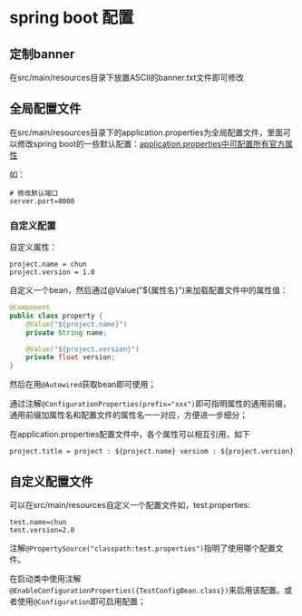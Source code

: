 # spring boot 配置

## 定制banner

在src/main/resources目录下放置ASCII的banner.txt文件即可修改

## 全局配置文件

在src/main/resources目录下的application.properties为全局配置文件，里面可以修改spring boot的一些默认配置：[application.properties中可配置所有官方属性](https://docs.spring.io/spring-boot/docs/current/reference/html/common-application-properties.html)

如：

```properties
# 修改默认端口
server.port=8000 
```

### 自定义配置

自定义属性：

```properties
project.name = chun
project.version = 1.0
```

自定义一个bean，然后通过@Value("${属性名}")来加载配置文件中的属性值：

```java
@Component
public class property {
    @Value("${project.name}")
    private String name;

    @Value("${project.version}")
    private float version;
}
```

然后在用`@Autowired`获取bean即可使用；

通过注解`@ConfigurationProperties(prefix="xxx")`即可指明属性的通用前缀，通用前缀加属性名和配置文件的属性名一一对应，方便进一步细分；

在application.properties配置文件中，各个属性可以相互引用，如下

```properties
project.title = project : ${project.name} versiom : ${project.version}
```


## 自定义配置文件

可以在src/main/resources自定义一个配置文件如，test.properties:

```properties
test.name=chun
test.version=2.0
```

注解`@PropertySource("classpath:test.properties")`指明了使用哪个配置文件。

在启动类中使用注解`@EnableConfigurationProperties({TestConfigBean.class})`来启用该配置。或者使用`@Configuration`即可启用配置；
